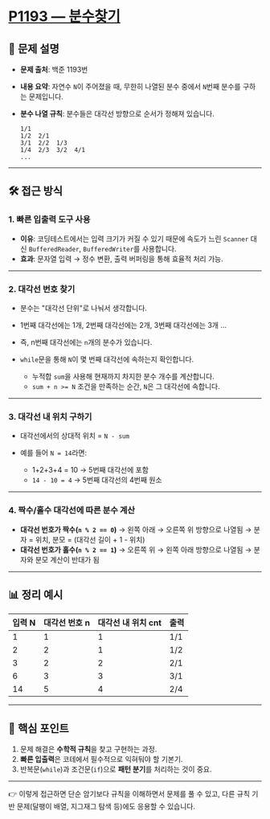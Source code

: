# [P1193 — 분수찾기](https://www.acmicpc.net/problem/1193)

## 📌 문제 설명

* **문제 출처**: 백준 1193번
* **내용 요약**:
  자연수 `N`이 주어졌을 때, 무한히 나열된 분수 중에서 `N`번째 분수를 구하는 문제입니다.
* **분수 나열 규칙**: 분수들은 대각선 방향으로 순서가 정해져 있습니다.

  ```
  1/1
  1/2  2/1
  3/1  2/2  1/3
  1/4  2/3  3/2  4/1
  ...
  ```

---

## 🛠 접근 방식

### 1. 빠른 입출력 도구 사용

* **이유**: 코딩테스트에서는 입력 크기가 커질 수 있기 때문에 속도가 느린 `Scanner` 대신 `BufferedReader`, `BufferedWriter`를 사용합니다.
* **효과**: 문자열 입력 → 정수 변환, 출력 버퍼링을 통해 효율적 처리 가능.

---

### 2. 대각선 번호 찾기

* 분수는 "대각선 단위"로 나눠서 생각합니다.
* 1번째 대각선에는 1개, 2번째 대각선에는 2개, 3번째 대각선에는 3개 …
* 즉, n번째 대각선에는 `n`개의 분수가 있습니다.
* `while`문을 통해 `N`이 몇 번째 대각선에 속하는지 확인합니다.

    * 누적합 `sum`을 사용해 현재까지 차지한 분수 개수를 계산합니다.
    * `sum + n >= N` 조건을 만족하는 순간, `N`은 그 대각선에 속합니다.

---

### 3. 대각선 내 위치 구하기

* 대각선에서의 상대적 위치 = `N - sum`
* 예를 들어 `N = 14`라면:

    * 1+2+3+4 = 10 → 5번째 대각선에 포함
    * `14 - 10 = 4` → 5번째 대각선의 4번째 원소

---

### 4. 짝수/홀수 대각선에 따른 분수 계산

* **대각선 번호가 짝수(`n % 2 == 0`)**
  → 왼쪽 아래 → 오른쪽 위 방향으로 나열됨
  → 분자 = 위치, 분모 = (대각선 길이 + 1 - 위치)
* **대각선 번호가 홀수(`n % 2 == 1`)**
  → 오른쪽 위 → 왼쪽 아래 방향으로 나열됨
  → 분자와 분모 계산이 반대가 됨

---

## 📊 정리 예시

| 입력 N | 대각선 번호 n | 대각선 내 위치 cnt | 출력  |
| ---- | -------- | ------------ | --- |
| 1    | 1        | 1            | 1/1 |
| 2    | 2        | 1            | 1/2 |
| 3    | 2        | 2            | 2/1 |
| 6    | 3        | 3            | 3/1 |
| 14   | 5        | 4            | 2/4 |

---

## 🚀 핵심 포인트

1. 문제 해결은 **수학적 규칙**을 찾고 구현하는 과정.
2. **빠른 입출력**은 코테에서 필수적으로 익혀둬야 할 기본기.
3. 반복문(`while`)과 조건문(`if`)으로 **패턴 분기**를 처리하는 것이 중요.

---

👉 이렇게 접근하면 단순 암기보다 규칙을 이해하면서 문제를 풀 수 있고, 다른 규칙 기반 문제(달팽이 배열, 지그재그 탐색 등)에도 응용할 수 있습니다.
